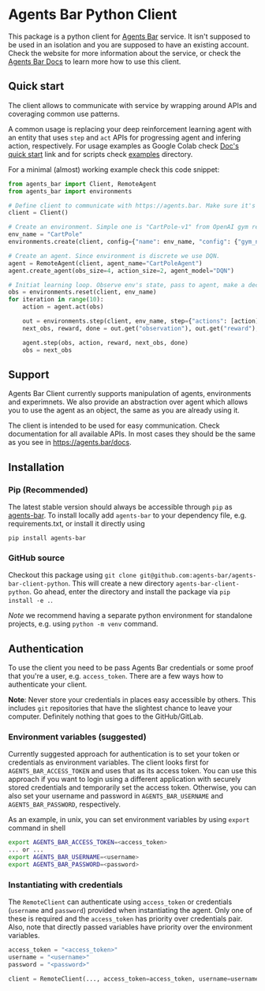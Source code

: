 # Agents Bar Python Client

This package is a python client for [Agents Bar](https://agents.bar) service.
It isn't supposed to be used in an isolation and you are supposed to have an existing account.
Check the website for more information about the service,
or check the [Agents Bar Docs](https://docs.agents.bar) to learn more how to use this client.

## Quick start

The client allows to communicate with service by wrapping around APIs and coveraging common use patterns.

A common usage is replacing your deep reinforcement learning agent with an entity that uses `step` and `act` APIs for progressing agent and infering action, respectively.
For usage examples as Google Colab check [Doc's quick start](https://docs.agents.bar/getting-started/quick-start.html) link and for scripts check [examples](examples/) directory.

For a minimal (almost) working example check this code snippet:


```python
from agents_bar import Client, RemoteAgent
from agents_bar import environments

# Define client to communicate with https://agents.bar. Make sure it's authenticated.
client = Client()

# Create an environment. Simple one is "CartPole-v1" from OpenAI gym repo.
env_name = "CartPole"
environments.create(client, config={"name": env_name, "config": {"gym_name": "CartPole-v1"}})

# Create an agent. Since environment is discrete we use DQN.
agent = RemoteAgent(client, agent_name="CartPoleAgent")
agent.create_agent(obs_size=4, action_size=2, agent_model="DQN")

# Initiat learning loop. Observe env's state, pass to agent, make a decision (action), execute on env. Repeat.
obs = environments.reset(client, env_name)
for iteration in range(10):
    action = agent.act(obs)

    out = environments.step(client, env_name, step={"actions": [action], "commit": True})
    next_obs, reward, done = out.get("observation"), out.get("reward"), done.get("done")

    agent.step(obs, action, reward, next_obs, done)
    obs = next_obs
```

## Support

Agents Bar Client currently supports manipulation of agents, environments and experimnets.
We also provide an abstraction over agent which allows you to use the agent as an object, the same as you are already using it.

The client is intended to be used for easy communication.
Check documentation for all available APIs. In most cases they should be the same as you see in https://agents.bar/docs.

## Installation

### Pip (Recommended)

The latest stable version should always be accessible through `pip` as [agents-bar](https://pypi.org/project/agents-bar). To install locally add `agents-bar` to your dependency file, e.g. requirements.txt, or install it directly using

```
pip install agents-bar
```

### GitHub source

Checkout this package using `git clone git@github.com:agents-bar/agents-bar-client-python`. This will create a new directory `agents-bar-client-python`. Go ahead, enter the directory and install the package via `pip install -e .`.

*Note* we recommend having a separate python environment for standalone projects, e.g. using `python -m venv` command.


## Authentication

To use the client you need to be pass Agents Bar credentials or some proof that you're a user, e.g. `access_token`. There are a few ways how to authenticate your client.

**Note**: Never store your credentials in places easy accessible by others. This includes `git` repositories that have the slightest chance to leave your computer. Definitely nothing that goes to the GitHub/GitLab.

### Environment variables (suggested)

Currently suggested approach for authentication is to set your token or credentials as environment variables.
The client looks first for `AGENTS_BAR_ACCESS_TOKEN` and uses that as its access token.
You can use this approach if you want to login using a different application with securely stored credentials and temporarily set the access token. Otherwise, you can also set your username and password in `AGENTS_BAR_USERNAME` and `AGENTS_BAR_PASSWORD`, respectively.

As an example, in unix, you can set environment variables by using `export` command in shell
```sh
export AGENTS_BAR_ACCESS_TOKEN=<access_token>
... or ...
export AGENTS_BAR_USERNAME=<username>
export AGENTS_BAR_PASSWORD=<password>
```

### Instantiating with credentials

The `RemoteClient` can authenticate using `access_token` or credentials (`username` and `password`) provided when instantiating the agent. 
Only one of these is required and the `access_token` has priority over credentials pair.
Also, note that directly passed variables have priority over the environment variables.


```python
access_token = "<access_token>"
username = "<username>"
password = "<password>"

client = RemoteClient(..., access_token=access_token, username=username, password=password)
```
